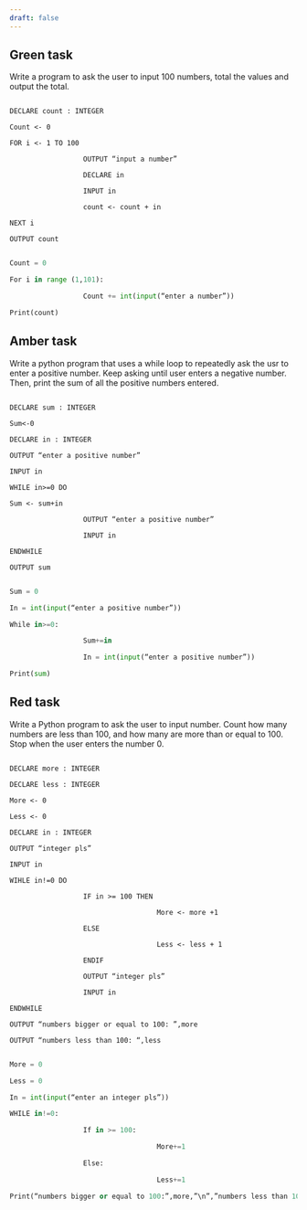 ```yaml
---
draft: false
---
```

## Green task

Write a program to ask the user to input 100 numbers, total the values and output the total.

```pseudocode

DECLARE count : INTEGER

Count <- 0

FOR i <- 1 TO 100

                  OUTPUT “input a number”

                  DECLARE in

                  INPUT in

                  count <- count + in

NEXT i

OUTPUT count

```

```py

Count = 0

For i in range (1,101):

                  Count += int(input(“enter a number”))

Print(count)

```

## Amber task

Write a python program that uses a while loop to repeatedly ask the usr to enter a positive number. Keep asking until user enters a negative number. Then, print the sum of all the positive numbers entered.

```pseudocode

DECLARE sum : INTEGER

Sum<-0

DECLARE in : INTEGER

OUTPUT “enter a positive number”

INPUT in

WHILE in>=0 DO

Sum <- sum+in

                  OUTPUT “enter a positive number”

                  INPUT in

ENDWHILE

OUTPUT sum

```

```py

Sum = 0

In = int(input(“enter a positive number”))

While in>=0:

                  Sum+=in

                  In = int(input(“enter a positive number”))

Print(sum)

```

## Red task

Write a Python program to ask the user to input number. Count how many numbers are less than 100, and how many are more than or equal to 100. Stop when the user enters the number 0.

```pseudocode

DECLARE more : INTEGER

DECLARE less : INTEGER

More <- 0

Less <- 0

DECLARE in : INTEGER

OUTPUT “integer pls”

INPUT in

WIHLE in!=0 DO

                  IF in >= 100 THEN

                                    More <- more +1

                  ELSE

                                    Less <- less + 1

                  ENDIF

                  OUTPUT “integer pls”

                  INPUT in

ENDWHILE

OUTPUT “numbers bigger or equal to 100: ”,more

OUTPUT “numbers less than 100: “,less

```

```py

More = 0

Less = 0

In = int(input(“enter an integer pls”))

WHILE in!=0:

                  If in >= 100:

                                    More+=1

                  Else:

                                    Less+=1

Print(“numbers bigger or equal to 100:”,more,”\n”,”numbers less than 100:”,less)

```
